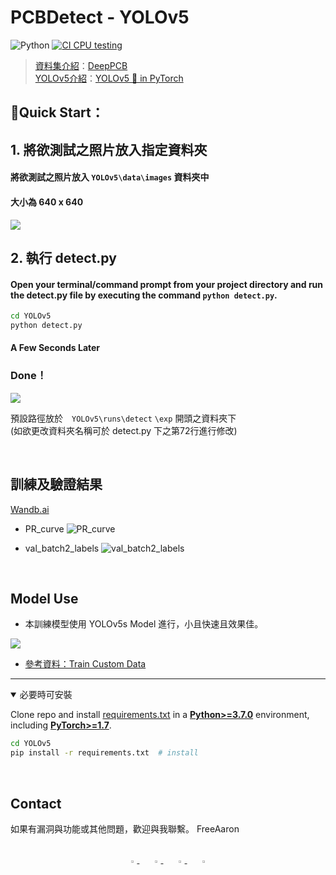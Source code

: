 # PCBDetect - YOLOv5

![Python](https://img.shields.io/badge/Python-3.8-blueviolet)
   <a href="https://github.com/ultralytics/yolov5/actions/workflows/ci-testing.yml"><img src="https://github.com/ultralytics/yolov5/actions/workflows/ci-testing.yml/badge.svg" alt="CI CPU testing"></a>

> [資料集介紹](PCBDatasets/README.md)：[DeepPCB](https://github.com/tangsanli5201/DeepPCB)
> <br>
> [YOLOv5介紹](YOLOv5/README.md)：[YOLOv5 🚀 in PyTorch](https://github.com/ultralytics/yolov5)

## 📝Quick Start：

## 1. 將欲測試之照片放入指定資料夾

#### 將欲測試之照片放入 **`YOLOv5\data\images`** 資料夾中
#### 大小為 **640 x 640**


![](https://i.imgur.com/jiwc6CV.png)


## 2. 執行 detect.py

#### Open your terminal/command prompt from your project directory and run the detect.py file by executing the command `python detect.py`.

```bash
cd YOLOv5
python detect.py 
```
#### A Few Seconds Later
### Done！

![](https://i.imgur.com/CPWs0kY.jpg)

預設路徑放於　`YOLOv5\runs\detect` `\exp` 開頭之資料夾下<br>
(如欲更改資料夾名稱可於 detect.py 下之第72行進行修改)


<br>

## 訓練及驗證結果
[Wandb.ai](https://wandb.ai/freeaaron/train/runs/1fmauuce?workspace=user-freeaaron)

- PR_curve
![PR_curve](https://i.imgur.com/zmuqR5U.png)

- val_batch2_labels
![val_batch2_labels](https://i.imgur.com/j20zy9t.jpg)

<br>

## Model Use

- 本訓練模型使用 YOLOv5s Model 進行，小且快速且效果佳。

![](https://i.imgur.com/yN7xGjW.png)


- [參考資料：Train Custom Data](https://github.com/ultralytics/yolov5/wiki/Train-Custom-Data)

---
<details open>
<summary>必要時可安裝</summary>
   
Clone repo and install [requirements.txt](https://github.com/ultralytics/yolov5/blob/master/requirements.txt) in a
[**Python>=3.7.0**](https://www.python.org/) environment, including
[**PyTorch>=1.7**](https://pytorch.org/get-started/locally/).

```bash
cd YOLOv5
pip install -r requirements.txt  # install
```
</details>

<br>

## Contact

如果有漏洞與功能或其他問題，歡迎與我聯繫。
FreeAaron

<br>

<div align="center">
    <a href="https://github.com/FreeAaron">
        <img src="https://github.com/ultralytics/yolov5/releases/download/v1.0/logo-social-github.png" width="3%"/>
    </a>
    <img width="3%" />
    <a href="https://www.linkedin.com/in/freeaaron/">
        <img src="https://github.com/ultralytics/yolov5/releases/download/v1.0/logo-social-linkedin.png" width="3%"/>
    </a>
    <img width="3%" />
    <a href="https://www.facebook.com/FreeBoss.Lee">
        <img src="https://github.com/ultralytics/yolov5/releases/download/v1.0/logo-social-facebook.png" width="3%"/>
    </a>
    <img width="3%" />
    <a href="https://www.instagram.com/aaronlee730/">
        <img src="https://github.com/ultralytics/yolov5/releases/download/v1.0/logo-social-instagram.png" width="3%"/>
    </a>
</div>
